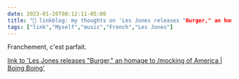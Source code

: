 ---date: 2023-01-26T08:12:11-05:00title: "🔗 linkblog: my thoughts on 'Les Jones releases "Burger," an homage to /mocking of America | Boing Boing'"tags: ["link","Myself","music","French","Les Jones"]---Franchement, c'est parfait.   [link to 'Les Jones releases "Burger," an homage to /mocking of America | Boing Boing'](https://boingboing.net/2023/01/26/les-jones-releases-burger-an-homage-to-mocking-of-america.html)